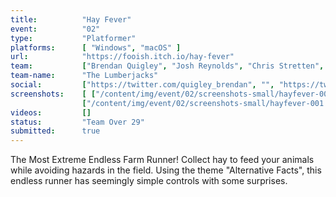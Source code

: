 ```yaml
---
title:          "Hay Fever"
event:          "02"
type:           "Platformer"
platforms:      [ "Windows", "macOS" ]
url:            "https://fooish.itch.io/hay-fever"
team:           ["Brendan Quigley", "Josh Reynolds", "Chris Stretten", "Rob Waite"]
team-name:      "The Lumberjacks"
social:         ["https://twitter.com/quigley_brendan", "", "https://twitter.com/ChrisStretten", "https://twitter.com/ThatRobWaite"]
screenshots:    [ ["/content/img/event/02/screenshots-small/hayfever-000.jpg", "/content/img/event/02/screenshots/hayfever-000.jpg"],
                ["/content/img/event/02/screenshots-small/hayfever-001.jpg", "/content/img/event/02/screenshots/hayfever-001.jpg"] ]
videos:         []
status:         "Team Over 29"
submitted:      true
---
```

The Most Extreme Endless Farm Runner! Collect hay to feed your animals while avoiding hazards in the field. Using the theme \"Alternative Facts\", this endless runner has seemingly simple controls with some surprises.